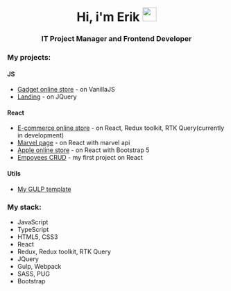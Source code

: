 <h1 align="center">Hi, i'm Erik</a> 
<img src="https://github.com/blackcater/blackcater/raw/main/images/Hi.gif" height="32"/></h1>
<h3 align="center">IT Project Manager and Frontend Developer</h3>

### My projects:

#### JS
- [Gadget online store](https://github.com/Eri4ka/gadget_site) - on VanillaJS
- [Landing](https://github.com/Eri4ka/jquery_site) - on JQuery

#### React
- [E-commerce online store](https://github.com/Eri4ka/e-commerce) - on React, Redux toolkit, RTK Query(currently in development)
- [Marvel page](https://github.com/Eri4ka/Marvel) - on React with marvel api
- [Apple online store](https://github.com/Eri4ka/Apple-store) - on React with Bootstrap 5
- [Empoyees CRUD](https://github.com/Eri4ka/Employees) - my first project on React

#### Utils
- [My GULP template](https://github.com/Eri4ka/My-gulp-template)

### My stack:
- JavaScript
- TypeScript
- HTML5, CSS3
- React
- Redux, Redux toolkit, RTK Query
- JQuery
- Gulp, Webpack
- SASS, PUG
- Bootstrap
<!--
**Eri4ka/Eri4ka** is a ✨ _special_ ✨ repository because its `README.md` (this file) appears on your GitHub profile.

Here are some ideas to get you started:

- 🔭 I’m currently working on ...
- 🌱 I’m currently learning ...
- 👯 I’m looking to collaborate on ...
- 🤔 I’m looking for help with ...
- 💬 Ask me about ...
- 📫 How to reach me: ...
- 😄 Pronouns: ...
- ⚡ Fun fact: ...
-->
